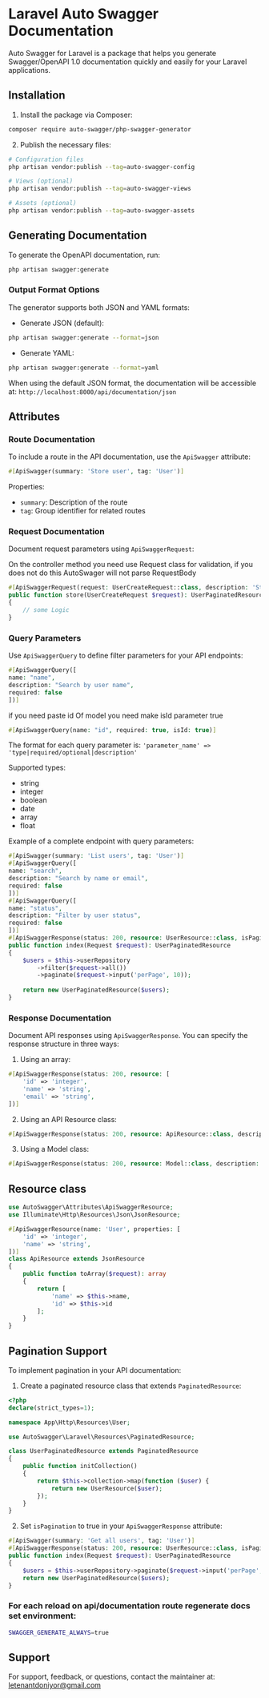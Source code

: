 # Laravel Auto Swagger Documentation

Auto Swagger for Laravel is a package that helps you generate Swagger/OpenAPI 1.0 documentation quickly and easily for your Laravel applications.

## Installation

1. Install the package via Composer:
```bash
composer require auto-swagger/php-swagger-generator
```

2. Publish the necessary files:
```bash
# Configuration files
php artisan vendor:publish --tag=auto-swagger-config

# Views (optional)
php artisan vendor:publish --tag=auto-swagger-views

# Assets (optional)
php artisan vendor:publish --tag=auto-swagger-assets
```

## Generating Documentation

To generate the OpenAPI documentation, run:
```bash
php artisan swagger:generate
```

### Output Format Options

The generator supports both JSON and YAML formats:

- Generate JSON (default):
```bash
php artisan swagger:generate --format=json
```

- Generate YAML:
```bash
php artisan swagger:generate --format=yaml
```

When using the default JSON format, the documentation will be accessible at: `http://localhost:8000/api/documentation/json`

## Attributes

### Route Documentation

To include a route in the API documentation, use the `ApiSwagger` attribute:

```php
#[ApiSwagger(summary: 'Store user', tag: 'User')]
```

Properties:
- `summary`: Description of the route
- `tag`: Group identifier for related routes

### Request Documentation

Document request parameters using `ApiSwaggerRequest`:

On the controller method you need use Request class for validation, if you does not do this AutoSwager will not parse RequestBody
```php
#[ApiSwaggerRequest(request: UserCreateRequest::class, description: 'Store user')]
public function store(UserCreateRequest $request): UserPaginatedResource
{
    // some Logic
}
```

### Query Parameters

Use `ApiSwaggerQuery` to define filter parameters for your API endpoints:

```php
#[ApiSwaggerQuery([
name: "name", 
description: "Search by user name",
required: false
])]
```
if you need paste id Of model you need make isId parameter true
```php
#[ApiSwaggerQuery(name: "id", required: true, isId: true)]
```

The format for each query parameter is:
`'parameter_name' => 'type|required/optional|description'`

Supported types:
- string
- integer
- boolean
- date
- array
- float

Example of a complete endpoint with query parameters:

```php
#[ApiSwagger(summary: 'List users', tag: 'User')]
#[ApiSwaggerQuery([
name: "search", 
description: "Search by name or email",
required: false
])]
#[ApiSwaggerQuery([
name: "status", 
description: "Filter by user status",
required: false
])]
#[ApiSwaggerResponse(status: 200, resource: UserResource::class, isPagination: true)]
public function index(Request $request): UserPaginatedResource
{
    $users = $this->userRepository
        ->filter($request->all())
        ->paginate($request->input('perPage', 10));
    
    return new UserPaginatedResource($users);
}
```

### Response Documentation

Document API responses using `ApiSwaggerResponse`. You can specify the response structure in three ways:

1. Using an array:
```php
#[ApiSwaggerResponse(status: 200, resource: [
    'id' => 'integer',
    'name' => 'string',
    'email' => 'string',
])]
```

2. Using an API Resource class:
```php
#[ApiSwaggerResponse(status: 200, resource: ApiResource::class, description: 'User details')]
```

3. Using a Model class:
```php
#[ApiSwaggerResponse(status: 200, resource: Model::class, description: 'User details')]
```
## Resource class

```php
use AutoSwagger\Attributes\ApiSwaggerResource;
use Illuminate\Http\Resources\Json\JsonResource;

#[ApiSwaggerResource(name: 'User', properties: [
    'id' => 'integer',
    'name' => 'string',
])]
class ApiResource extends JsonResource
{
    public function toArray($request): array
    {
        return [
            'name' => $this->name,
            'id' => $this->id
        ];
    }
}
```


## Pagination Support

To implement pagination in your API documentation:

1. Create a paginated resource class that extends `PaginatedResource`:

```php
<?php
declare(strict_types=1);

namespace App\Http\Resources\User;

use AutoSwagger\Laravel\Resources\PaginatedResource;

class UserPaginatedResource extends PaginatedResource
{
    public function initCollection()
    {
        return $this->collection->map(function ($user) {
            return new UserResource($user);
        });
    }
}
```

2. Set `isPagination` to true in your `ApiSwaggerResponse` attribute:

```php
#[ApiSwagger(summary: 'Get all users', tag: 'User')]
#[ApiSwaggerResponse(status: 200, resource: UserResource::class, isPagination: true)]
public function index(Request $request): UserPaginatedResource
{
    $users = $this->userRepository->paginate($request->input('perPage', 10));
    return new UserPaginatedResource($users);
}
```

### For each reload on api/documentation route regenerate docs set environment:
```bash
SWAGGER_GENERATE_ALWAYS=true
```

## Support

For support, feedback, or questions, contact the maintainer at: letenantdoniyor@gmail.com
